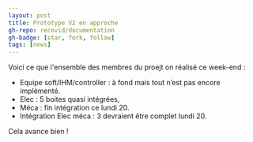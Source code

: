 ```yaml
---
layout: post
title: Prototype V2 en approche
gh-repo: recovid/documentation
gh-badge: [star, fork, follow]
tags: [news]
---
```


Voici ce que l'ensemble des membres du proejt on réalisé ce week-end :

- Equipe soft/IHM/controller : à fond mais tout n’est pas encore implémenté.
- Elec : 5 boites quasi intégrées,
- Méca : fin intégration ce lundi 20.
- Intégration Elec méca : 3 devraient être complet lundi 20.

Cela avance bien !
